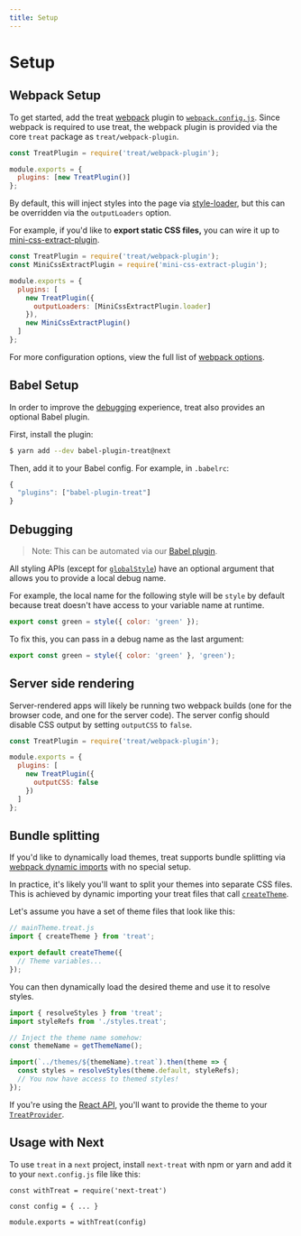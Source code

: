 ```yaml
---
title: Setup
---
```


# Setup

## Webpack Setup

To get started, add the treat [webpack](https://webpack.js.org/) plugin to [`webpack.config.js`](https://webpack.js.org/concepts/configuration). Since webpack is required to use treat, the webpack plugin is provided via the core `treat` package as `treat/webpack-plugin`.

```js
const TreatPlugin = require('treat/webpack-plugin');

module.exports = {
  plugins: [new TreatPlugin()]
};
```

By default, this will inject styles into the page via [style-loader](https://github.com/webpack-contrib/style-loader), but this can be overridden via the `outputLoaders` option.

For example, if you'd like to **export static CSS files,** you can wire it up to [mini-css-extract-plugin](https://github.com/webpack-contrib/mini-css-extract-plugin).

```js
const TreatPlugin = require('treat/webpack-plugin');
const MiniCssExtractPlugin = require('mini-css-extract-plugin');

module.exports = {
  plugins: [
    new TreatPlugin({
      outputLoaders: [MiniCssExtractPlugin.loader]
    }),
    new MiniCssExtractPlugin()
  ]
};
```

For more configuration options, view the full list of [webpack options](webpack-options).

## Babel Setup

In order to improve the [debugging](#debugging) experience, treat also provides an optional Babel plugin.

First, install the plugin:

```bash
$ yarn add --dev babel-plugin-treat@next
```

Then, add it to your Babel config. For example, in `.babelrc`:

```js
{
  "plugins": ["babel-plugin-treat"]
}
```

## Debugging

> Note: This can be automated via our [Babel plugin](#babel-setup).

All styling APIs (except for [`globalStyle`](styling-api#globalstyle)) have an optional argument that allows you to provide a local debug name.

For example, the local name for the following style will be `style` by default because treat doesn't have access to your variable name at runtime.

<!-- prettier-ignore -->
```js
export const green = style({ color: 'green' });
```

To fix this, you can pass in a debug name as the last argument:

<!-- prettier-ignore -->
```js
export const green = style({ color: 'green' }, 'green');
```

## Server side rendering

Server-rendered apps will likely be running two webpack builds (one for the browser code, and one for the server code). The server config should disable CSS output by setting `outputCSS` to `false`.

```js
const TreatPlugin = require('treat/webpack-plugin');

module.exports = {
  plugins: [
    new TreatPlugin({
      outputCSS: false
    })
  ]
};
```

## Bundle splitting

If you'd like to dynamically load themes, treat supports bundle splitting via [webpack dynamic imports](https://webpack.js.org/guides/code-splitting/#dynamic-imports) with no special setup.

In practice, it's likely you'll want to split your themes into separate CSS files. This is achieved by dynamic importing your treat files that call [`createTheme`](styling-api#createtheme).

Let's assume you have a set of theme files that look like this:

```js
// mainTheme.treat.js
import { createTheme } from 'treat';

export default createTheme({
  // Theme variables...
});
```

You can then dynamically load the desired theme and use it to resolve styles.

```js
import { resolveStyles } from 'treat';
import styleRefs from './styles.treat';

// Inject the theme name somehow:
const themeName = getThemeName();

import(`../themes/${themeName}.treat`).then(theme => {
  const styles = resolveStyles(theme.default, styleRefs);
  // You now have access to themed styles!
});
```

If you're using the [React API](react-api), you'll want to provide the theme to your [`TreatProvider`](react-api#treatprovider).

## Usage with Next

To use `treat` in a `next` project, install `next-treat` with npm or yarn and add it to your `next.config.js` file like this:

```
const withTreat = require('next-treat')

const config = { ... }

module.exports = withTreat(config)
```
